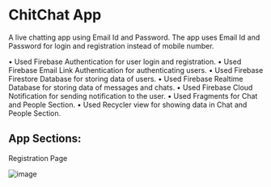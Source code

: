 
# ChitChat App

A live chatting app using Email Id and Password. The app uses Email Id and Password for login and
registration instead of mobile number.

• Used Firebase Authentication for user login and registration.
• Used Firebase Email Link Authentication for authenticating users.
• Used Firebase Firestore Database for storing data of users.
• Used Firebase Realtime Database for storing data of messages and chats.
• Used Firebase Cloud Notification for sending notification to the user.
• Used Fragments for Chat and People Section.
• Used Recycler view for showing data in Chat and People Section.


## App Sections:

Registration Page

![image](https://user-images.githubusercontent.com/88156667/163686860-3fb1f7ef-5d58-4d92-9b37-c699265ee784.png)


